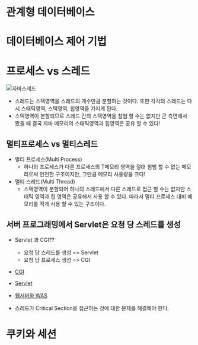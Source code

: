 # 관계형 데이터베이스

# 데이터베이스 제어 기법

# 프로세스 vs 스레드

![자바스레드](https://user-images.githubusercontent.com/47052106/113518897-14cc6400-95c4-11eb-8917-cfb45ad55306.png)

- 스레드는 스택영역을 스레드의 개수만큼 분할하는 것이다. 또한 각각의 스레드는 다시 스태틱영역, 스택영역, 힙영역을 가지게 된다.
- 스택영역이 분할되므로 스레드 간의 스택영역을 침범 할 수는 없지만 큰 측면에서 봤을 때 결국 자바 메모리의 스태틱영역과 힙영역은 공유 할 수 있다!

## 멀티프로세스 vs 멀티스레드

- 멀티 프로세스(Multi Process)
    - 하나의 프로세스가 다른 프로세스의 T메모리 영역을 절대 침범 할 수 없는 메모리로써 안전한 구조이지만, 그만큼 메모리 사용량을 크다!
- 멀티 스레드(Multi Thread)
    - 스택영역이 분할되어 하나의 스레드에서 다른 스레드로 접근 할 수는 없지만 스태틱 영역과 힙 영역은 공유해서 사용 할 수 있다. 따라서 멀티 프로세스 대비 메모리를 적게 사용 할 수 있는 구조이다.

## 서버 프로그래밍에서 Servlet은 요청 당 스레드를 생성

- Servlet 과 CGI??
    - 요청 당 스레드를 생성 => Servlet
    - 요청 당 프로세스 생성 => CGI
- [CGI](https://jinbroing.tistory.com/205)
- [Servlet](https://mangkyu.tistory.com/14)
- [웹서버와 WAS](https://www.youtube.com/watch?v=NyhbNtOq0Bc)

- 스레드가 Critical Section을 접근하는 것에 대한 문제를 해결해야 한다.

# 쿠키와 세션

